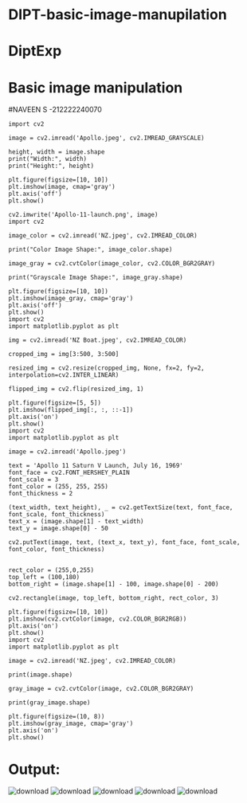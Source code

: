 # DIPT-basic-image-manupilation
# DiptExp
# Basic image manipulation
#NAVEEN S -212222240070

```
import cv2

image = cv2.imread('Apollo.jpeg', cv2.IMREAD_GRAYSCALE)

height, width = image.shape
print("Width:", width)
print("Height:", height)

plt.figure(figsize=[10, 10])
plt.imshow(image, cmap='gray')
plt.axis('off')
plt.show()

cv2.imwrite('Apollo-11-launch.png', image)
import cv2

image_color = cv2.imread('NZ.jpeg', cv2.IMREAD_COLOR)

print("Color Image Shape:", image_color.shape)

image_gray = cv2.cvtColor(image_color, cv2.COLOR_BGR2GRAY)

print("Grayscale Image Shape:", image_gray.shape)

plt.figure(figsize=[10, 10])
plt.imshow(image_gray, cmap='gray')
plt.axis('off')
plt.show()
import cv2
import matplotlib.pyplot as plt

img = cv2.imread('NZ Boat.jpeg', cv2.IMREAD_COLOR)

cropped_img = img[3:500, 3:500]  

resized_img = cv2.resize(cropped_img, None, fx=2, fy=2, interpolation=cv2.INTER_LINEAR)

flipped_img = cv2.flip(resized_img, 1)

plt.figure(figsize=[5, 5])
plt.imshow(flipped_img[:, :, ::-1]) 
plt.axis('on')
plt.show()
import cv2
import matplotlib.pyplot as plt

image = cv2.imread('Apollo.jpeg')

text = 'Apollo 11 Saturn V Launch, July 16, 1969'
font_face = cv2.FONT_HERSHEY_PLAIN
font_scale = 3
font_color = (255, 255, 255) 
font_thickness = 2

(text_width, text_height), _ = cv2.getTextSize(text, font_face, font_scale, font_thickness)
text_x = (image.shape[1] - text_width)   
text_y = image.shape[0] - 50 

cv2.putText(image, text, (text_x, text_y), font_face, font_scale, font_color, font_thickness)


rect_color = (255,0,255)  
top_left = (100,180) 
bottom_right = (image.shape[1] - 100, image.shape[0] - 200) 

cv2.rectangle(image, top_left, bottom_right, rect_color, 3)

plt.figure(figsize=[10, 10])
plt.imshow(cv2.cvtColor(image, cv2.COLOR_BGR2RGB))
plt.axis('on')
plt.show()
import cv2
import matplotlib.pyplot as plt

image = cv2.imread('NZ.jpeg', cv2.IMREAD_COLOR)

print(image.shape)

gray_image = cv2.cvtColor(image, cv2.COLOR_BGR2GRAY)

print(gray_image.shape)

plt.figure(figsize=(10, 8))
plt.imshow(gray_image, cmap='gray')
plt.axis('on')
plt.show()

```
# Output:
![download](https://github.com/user-attachments/assets/ef163de2-5bb1-47d3-8e0d-8acf2656aac9)
![download](https://github.com/user-attachments/assets/ea839fd1-e240-45ab-a683-1d42ec2f78b8)
![download](https://github.com/user-attachments/assets/19b0ae56-90f3-4a59-9d50-3e08a05c9937)
![download](https://github.com/user-attachments/assets/16f60b87-3108-43ad-b744-659f02e7c81b)
![download](https://github.com/user-attachments/assets/1850efaa-0e09-4036-98db-e9a330454d94)

